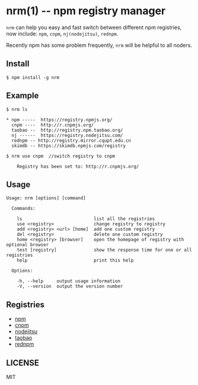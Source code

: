 nrm(1) -- npm registry manager
===

`nrm` can help you easy and fast switch between different npm registries,
now include: `npm`, `cnpm`, `nj(nodejitsu)`, `rednpm`.

Recently npm has some problem frequently, `nrm` will be helpful to all noders.

## Install

```
$ npm install -g nrm
```

## Example
```
$ nrm ls

* npm -----  https://registry.npmjs.org/
  cnpm ----  http://r.cnpmjs.org/
  taobao --  http://registry.npm.taobao.org/
  nj ------  https://registry.nodejitsu.com/
  rednpm -- http://registry.mirror.cqupt.edu.cn
  skimdb -- https://skimdb.npmjs.com/registry

```

```
$ nrm use cnpm  //switch registry to cnpm

    Registry has been set to: http://r.cnpmjs.org/

```

## Usage

```
Usage: nrm [options] [command]

  Commands:

    ls                           list all the registries
    use <registry>               change registry to registry
    add <registry> <url> [home]  add one custom registry
    del <registry>               delete one custom registry
    home <registry> [browser]    open the homepage of registry with optional browser
    test [registry]              show the response time for one or all registries
    help                         print this help

  Options:

    -h, --help     output usage information
    -V, --version  output the version number
```

## Registries

* [npm](https://www.npmjs.org)
* [cnpm](http://cnpmjs.org)
* [nodejitsu](https://www.nodejitsu.com)
* [taobao](http://npm.taobao.org/)
* [rednpm](http://npm.mirror.cqupt.edu.cn)

## LICENSE
MIT
